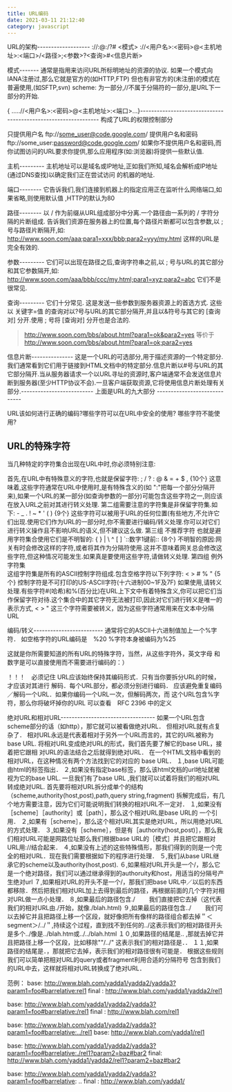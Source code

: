 ```yaml
---
title: URL编码
date: 2021-03-11 21:12:40
category: javascript
---
```


URL的架构-------------------
<scheme>://<username>:<password>@<host>:<port>/<parameters>?<query>#<fragment>
<模式> ://<用户名>:<密码>@<主机地址>:<端口>/<路径>;<参数>?<查询>#<信息片断>

模式-------
通常是指用来访问URL所标明地址的资源的协议.
如果一个模式向IANA注册过,那么它就是官方的(如HTTP,FTP)
但也有非官方的(未注册)的模式在普遍使用,(如SFTP,svn)
scheme: 为一部分,//不属于分隔符的一部分,是URL下一部分的开始.

{ .....//<用户名>:<密码>@<主机地址>:<端口>...}---------------------------------------------------------------
构成了URL的权限控制部分

只提供用户名
ftp://some_user@code.google.com/
提供用户名和密码
ftp://some_user:password@code.google.com/
如果你不提供用户名和密码,而你试图访问的URL要求你提供,那么应用程序(如:浏览器)将提供一些默认值.

主机---------
主机地址可以是域名或IP地址,正如我们所知,域名会解析成IP地址(通过DNS查找)以确定我们正在尝试访问
的机器的地址.

端口--------
它告诉我们,我们连接到机器上的指定应用正在监听什么网络端口,如果省略,则使用默认值 ,HTTP的默认为80

路径--------
以 / 作为前缀从URL组成部分中分离.一个路径由一系列的 / 字符分隔的片断组成.
告诉我们资源在服务器上的位置,每个路径片断都可以包含参数,以 ;  号与路径片断隔开,如:
http://www.soon.com/aaa;para1=xxx/bbb;para2=yyy/my.html
这样的URL是完全有效的.

参数---------
它们可以出现在路径之后,查询字符串之前,以 ; 号与URL的其它部分和其它参数隔开,如:
http://www.soon.com/aaa/bbb/ccc/my.html;para1=xyz;para2=abc
它们不是很常见.

查询---------
它们十分常见.
这是发送一些参数到服务器资源上的首选方式.
这些以  关键字=值  的查询对以?号与URL的其它部分隔开,并且以&符号与其它的 [查询对] 分开.使用 ; 号将 [查询对] 分开也是合法的. 
>http://www.soon.com/bbs/about.html?para1=ok&para2=yes    等价于
http://www.soon.com/bbs/about.html?para1=ok;para2=yes

信息片断---------------
这是一个URL的可选部分,用于描述资源的一个特定部分.我们通常看到它们用于链接到HTML文档中的特定部分.信息片断以#号与URL的其它部分隔开.当从服务器请求一个以URL寻址的资源时,客户端通常不会发送信息片断到服务器(至少HTTP协议不会).一旦客户端获取资源,它将使用信息片断处理有关部分.-------------------------- 上面是URL的九大部分 -----------------------------
 
 URL该如何进行正确的编码?哪些字符可以在URL中安全的使用?
 哪些字符不能使用?

 URL的特殊字符
 -------------------------
 当几种特定的字符集合出现在URL中时,你必须特别注意:
 
首先,在URL中有特殊意义的字符,也就是保留字符:
 ;    /    ?   :     @     &     =     +    $     ,        {10个}
 这意味着,这些字符通常在URL中使用时,是有特殊含义的(如 ":"把每一个部分分隔开来),如果一个URL的某一部分(如查询参数的一部分)可能包含这些字符之一,则应该在放入URL之前对其进行转义处理.
  第二组需要注意的字符集是非保留字符集.如下:
  \-  _   .   !   ~   *   '   (   )             {9个}
 这些字符可以被用于URL的任何位置(有些地方,不允许它们出现.使用它们作为URL的一部分时,你不需要进行编码/转义处理.你可以对它们进行转义操作且不影响URL的语义,但不建议这么做.
第三组  不推荐字符 也就是避用字符集合使用它们是不明智的:
{  }  |   \   ^  [   ]   `::数字1键前::       {8个}
不明智的原因:网关有时会修改这样的字符,或者将其作为分隔符使用.这并不意味着网关总会修改这些字符,但这种情况可能发生.如果真是要使用这些字符,请做转义处理.
第四组   例外字符集  
这组字符集是所有的ASCII控制字符组成.包含空格字符以下列字符:
<   >   #   %   "      {5 个}
控制字符是不可打印的US-ASCII字符(十六进制00~1F及7F)
如果使用,请转义处理.有些字符#(哈希)和%(百分比)在URL上下文中有着特殊含义,你可以把它们当作保留字符对待.这个集合中的其它字符无法被打印,因此对它们进行转义是唯一的表示方式, <   >   "   这三个字符需要被转义，因为这些字符通常用来在文本中分隔URL


编码/转义-------------------------
通常将它的ASCII十六进制值加上一个%字符．
如空格字符的URL编码是　%20
%字符本身被编码为%25

这就是你所需要知道的所有URL的特殊字符，当然，从这些字符外，英文字母
和数字是可以直接使用而不需要进行编码的：）

！！！　必须记住
URL应该始终保持其编码形式．只有当你要拆分URL的时候，才应该对其进行
解码．每个URL部分，都必须分别进行编码．
应该避免重复编码／解码一个URL．如果你编码一个URL一次，但解码两次，而
这个URL包含%字符，那么你将破坏掉你的URL
可以查看　RFC 2396 中的定义

绝对URL和相对URL----------------------------------
如果一个URL包含scheme部分的话（如http），那它就可以被看做绝对URL．
但相对URL就有点复杂了．
相对URL永远是代表着相对于另外一个URL而言的，其它的URL被称为base URL.
将相对URL变成绝对URL的形式，我们首先要了解它的base URL，接着把它跟相
对URL的语法结合之后就得到绝对URL．
在一个HTML文档中看到的相对URL，在这种情况有两个方法找到它的对应的
base URL．
１,base URL可能由html的<base>标签指出．
２,如果没有指定base标签，那么该html文档的url地址就被视为它的base URL.
一旦我们有了base URL ,我们就可以试着将我们的相对URL转成绝对URL.
首先要将相对URL拆分成单个的结构（scheme,authority(host,post),path,query
string,fragment)
拆解完成后，有几个地方需要注意，因为它们可能说明我们转换的相对URL不一定对．
１,如果没有［scheme］［authority］或［path］，那么这个相对URL是base URL的
一个引用．
２,如果有［scheme］，那么这个相对URL其实是绝对URL，所以用绝对URL的方式处理．
３,如果没有［scheme］，但是有［authority(host,post)］，那么我们相对URL可能是网路位址那么我们根据base URL的［模式］并且把它跟相对URL用://结合起来．
４,如果没有上述的这些特殊情形，那我们得到的则是一个完全的相对URL．现在我们需要根据如下的程序进行处理．
５,我们从base URL继承它的scheme以及authority(host,post).
６,如果相对URL开头是一个/，那么它是一个绝对路径，我们可以通过继承得到的authoruity和host，用适当的分隔号产生绝对url
７,如果相对URL的开头不是一个/，那我们把base URL中／以后的东西都移除．然后把我们相对URL加上去得到最后的路径，再根据前面的几个字符对相对URL做一点小处理．
８,如果最后的路径包含./　　
我们直接把它去掉（这代表我们的相对URL由./开始，就像./blah.html)
９,如果最后的路径包含../　　
我们可以去掉它并且把路径上移一个区段，就好像把所有像样的路径组合都去掉＂＜segment＞/../＂,持续这个过程，直到找不到任何的../这表示我们的相对路径开头是多个../像是../blah.htm或../../blah.html
１０,如果路径的结尾是.. ,那就去掉它并且把路径上移一个区段，比如移除""<segment>/../"
 这表示我们的相对路径是．．
 １１,如果路径的结尾是．，那就把它去掉，表示我们的相对路径很有可能是．
 根据这些规则我们可以简单把相对URL的query或者fragment利用合适的分隔符号
 包含到我们的URL中去，这样就将相对URL转换成了绝对URL．

 范例：
 base:  http://www.blah.com/yadda1/yadda2/yadda3?param1=foo#barrelative:rel1
 final  :  http://www.blah.com/yadda1/yadda2/rel1

 base:  http://www.blah.com/yadda1/yadda2/yadda3?param1=foo#barrelative:/rel1
 final :   http://www.blah.com/rel1

 base:  http://www.blah.com/yadda1/yadda2/yadda3?param1=foo#barrelative:../rel1
 base:  http://www.blah.com/yadda1/rel1

 base:  http://www.blah.com/yadda1/yadda2/yadda3?param1=foo#barrelative:./rel1?param2=baz#bar2
 final:    http://www.blah.com/yadda1/yadda2/rel1?param2=baz#bar2

base:    http://www.blah.com/yadda1/yadda2/yadda3?param1=foo#barrelative: ..
 final :    http://www.blah.com/yadda1/
